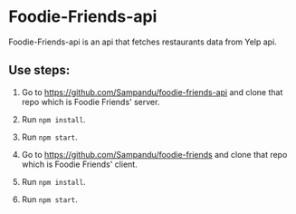# Foodie-Friends-api
Foodie-Friends-api is an api that fetches restaurants data from Yelp api.

## Use steps:
1. Go to https://github.com/Sampandu/foodie-friends-api and clone that repo which is Foodie Friends' server.

2. Run `npm install`.

3. Run `npm start`.

4. Go to https://github.com/Sampandu/foodie-friends and clone that repo which is Foodie Friends' client.

5. Run `npm install`.

6. Run `npm start`.
